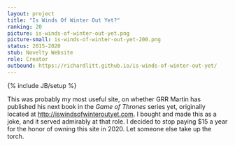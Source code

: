 ```yaml
---
layout: project
title: "Is Winds Of Winter Out Yet?"
ranking: 20
picture: is-winds-of-winter-out-yet.png
picture-small: is-winds-of-winter-out-yet-200.png
status: 2015-2020
stub: Novelty Website
role: Creator
outbound: https://richardlitt.github.io/is-winds-of-winter-out-yet/
---
```

{% include JB/setup %}

This was probably my most useful site, on whether GRR Martin has published his next book in the _Game of Thrones_ series yet, originally located at http://iswindsofwinteroutyet.com. I bought and made this as a joke, and it served admirably at that role. I decided to stop paying $15 a year for the honor of owning this site in 2020. Let someone else take up the torch.